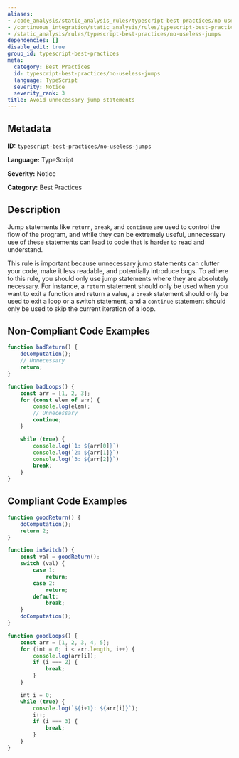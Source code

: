 ```yaml
---
aliases:
- /code_analysis/static_analysis_rules/typescript-best-practices/no-useless-jumps
- /continuous_integration/static_analysis/rules/typescript-best-practices/no-useless-jumps
- /static_analysis/rules/typescript-best-practices/no-useless-jumps
dependencies: []
disable_edit: true
group_id: typescript-best-practices
meta:
  category: Best Practices
  id: typescript-best-practices/no-useless-jumps
  language: TypeScript
  severity: Notice
  severity_rank: 3
title: Avoid unnecessary jump statements
---
```

<!--  SOURCED FROM https://github.com/DataDog/datadog-static-analyzer-rule-docs -->


## Metadata
**ID:** `typescript-best-practices/no-useless-jumps`

**Language:** TypeScript

**Severity:** Notice

**Category:** Best Practices

## Description
Jump statements like `return`, `break`, and `continue` are used to control the flow of the program, and while they can be extremely useful, unnecessary use of these statements can lead to code that is harder to read and understand.

This rule is important because unnecessary jump statements can clutter your code, make it less readable, and potentially introduce bugs. To adhere to this rule, you should only use jump statements where they are absolutely necessary. For instance, a `return` statement should only be used when you want to exit a function and return a value, a `break` statement should only be used to exit a loop or a switch statement, and a `continue` statement should only be used to skip the current iteration of a loop.

## Non-Compliant Code Examples
```typescript
function badReturn() {
    doComputation();
    // Unnecessary
    return;
}

function badLoops() {
    const arr = [1, 2, 3];
    for (const elem of arr) {
        console.log(elem);
        // Unnecessary
        continue;
    }

    while (true) {
        console.log(`1: ${arr[0]}`)
        console.log(`2: ${arr[1]}`)
        console.log(`3: ${arr[2]}`)
        break;
    }
}
```

## Compliant Code Examples
```typescript
function goodReturn() {
    doComputation();
    return 2;
}

function inSwitch() {
    const val = goodReturn();
    switch (val) {
        case 1:
            return;
        case 2:
            return;
        default:
            break;
    }
    doComputation();
}

function goodLoops() {
    const arr = [1, 2, 3, 4, 5];
    for (int = 0; i < arr.length, i++) {
        console.log(arr[i]);
        if (i === 2) {
            break;
        }
    }

    int i = 0;
    while (true) {
        console.log(`${i+1}: ${arr[i]}`);
        i++;
        if (i === 3) {
            break;
        }
    }
}
```
